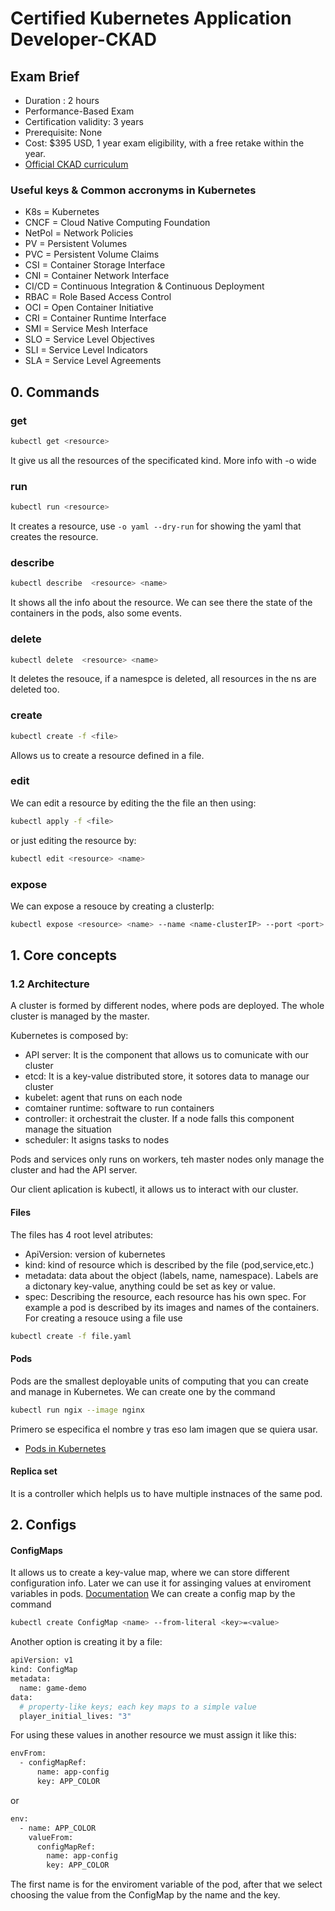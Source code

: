 # Certified Kubernetes Application Developer-CKAD

## Exam Brief

- Duration : 2 hours
- Performance-Based Exam
- Certification validity: 3 years
- Prerequisite: None
- Cost: $395 USD, 1 year exam eligibility, with a free retake within the year.
- [Official CKAD curriculum](https://github.com/cncf/curriculum/blob/master/CKAD_Curriculum_v1.24.pdf)
  
### Useful keys & Common accronyms in Kubernetes

- K8s = Kubernetes
- CNCF = Cloud Native Computing Foundation
- NetPol = Network Policies
- PV = Persistent Volumes
- PVC = Persistent Volume Claims
- CSI = Container Storage Interface
- CNI = Container Network Interface
- CI/CD = Continuous Integration & Continuous Deployment
- RBAC = Role Based Access Control
- OCI = Open Container Initiative
- CRI = Container Runtime Interface
- SMI = Service Mesh Interface
- SLO = Service Level Objectives
- SLI = Service Level Indicators
- SLA = Service Level Agreements

## 0. Commands

### get

 ```bash
kubectl get <resource>
```

It give us all the resources of the specificated kind. More info with -o wide

### run

 ```bash
kubectl run <resource>
```

It creates a resource, use  ```-o yaml --dry-run``` for showing the yaml that creates the resource.

### describe

 ```bash
kubectl describe  <resource> <name>
```

It shows all the info about the resource. We can see there the state of the containers in the pods, also some events.

### delete

 ```bash
kubectl delete  <resource> <name>
```

It deletes the resouce, if a namespce is deleted, all resources in the ns are deleted too.

### create

 ```bash
kubectl create -f <file>
```

Allows us to create a resource defined in a file.

### edit

We can edit a resource by editing the the file an then using:

 ```bash
kubectl apply -f <file>
```

or just editing the resource by:

 ```bash
kubectl edit <resource> <name>
```

### expose

We can expose a resouce by creating a clusterIp:

 ```bash
kubectl expose <resource> <name> --name <name-clusterIP> --port <port> -f <file>
```

## 1. Core concepts

### 1.2 Architecture

A cluster is formed by different nodes, where pods are deployed. The whole cluster
is managed by the master.

Kubernetes is composed by:

- API server: It is the component that allows us to comunicate with our cluster
- etcd: It is a key-value distributed store, it sotores data to manage our cluster
- kubelet: agent that runs on each node
- comtainer runtime: software to run containers
- controller: it orchestrait the cluster. If a node falls this component manage the situation
- scheduler: It asigns tasks to nodes

Pods and services only runs on workers, teh master nodes only manage the cluster and had the API server.

Our client aplication is kubectl, it allows us to interact with our cluster.

#### Files

The files has 4 root level atributes:

- ApiVersion: version of kubernetes
- kind: kind of resource which is described by the file (pod,service,etc.)
- metadata: data about the object (labels, name, namespace). Labels are a dictonary key-value, anything could be set as key or value.
- spec: Describing the resource, each resource has his own spec. For example a pod is described by its images and names of the containers.
For creating a resouce using a file use

 ```bash
kubectl create -f file.yaml
```

#### Pods

Pods are the smallest deployable units of computing that you can create and manage in Kubernetes.
We can create one by the command

```bash
kubectl run ngix --image nginx
```

Primero se especifica el nombre y tras eso lam imagen que se quiera usar.

- [Pods in Kubernetes](https://kubernetes.io/docs/concepts/workloads/pods/)

#### Replica set
It is a controller which helpls us to have multiple instnaces of the same pod.


## 2. Configs
#### ConfigMaps
It allows us to create  a key-value map, where we can store different configuration info. Later we can use it for assinging values at enviroment variables in pods. [Documentation](https://kubernetes.io/docs/concepts/configuration/configmap/)
We can create a config map by the command
```bash
kubectl create ConfigMap <name> --from-literal <key>=<value>
```

Another option is creating it by a file:
```bash 
apiVersion: v1
kind: ConfigMap
metadata:
  name: game-demo
data:
  # property-like keys; each key maps to a simple value
  player_initial_lives: "3"
```
For using these values in another resource we must assign it like this:
```bash 
envFrom:
  - configMapRef:
      name: app-config
      key: APP_COLOR
```

or 

```bash 
env:
  - name: APP_COLOR
    valueFrom:
      configMapRef:
        name: app-config
        key: APP_COLOR
```

The first name is for the enviroment variable of the pod, after that we select choosing the value from the ConfigMap by the name and the key.
